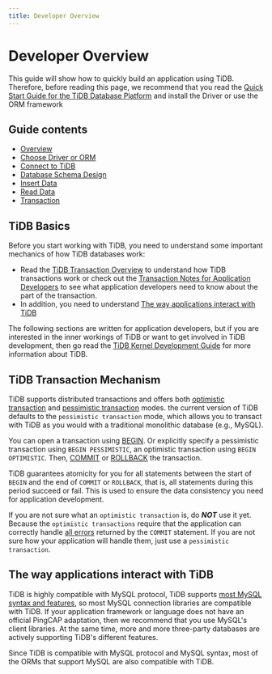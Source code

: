 ```yaml
---
title: Developer Overview
---
```


# Developer Overview

This guide will show how to quickly build an application using TiDB. Therefore, before reading this page, we recommend that you read the [Quick Start Guide for the TiDB Database Platform](https://docs.pingcap.com/tidb/stable/quick-start-with-tidb) and install the Driver or use the ORM framework

## Guide contents

- [Overview](#tidb-basics)
- [Choose Driver or ORM](choose-driver-or-orm.md)
- [Connect to TiDB](connect-to-tidb.md)
- [Database Schema Design](schema-design-overview.md)
- [Insert Data](insert-data.md)
- [Read Data](read-from-single-table.md)
- [Transaction](transaction-overview.md)

## TiDB Basics

Before you start working with TiDB, you need to understand some important mechanics of how TiDB databases work:

- Read the [TiDB Transaction Overview](https://docs.pingcap.com/tidb/stable/transaction-overview) to understand how TiDB transactions work or check out the [Transaction Notes for Application Developers](transaction-overview.md) to see what application developers need to know about the part of the transaction.
- In addition, you need to understand [The way applications interact with TiDB](#the-way-applications-interact-with-tidb)

The following sections are written for application developers, but if you are interested in the inner workings of TiDB or want to get involved in TiDB development, then go read the [TiDB Kernel Development Guide](https://pingcap.github.io/tidb-dev-guide/) for more information about TiDB.

## TiDB Transaction Mechanism

TiDB supports distributed transactions and offers both [optimistic transaction](https://docs.pingcap.com/tidb/stable/optimistic-transaction) and [pessimistic transaction](https://docs.pingcap.com/tidb/stable/pessimistic-transaction) modes. the current version of TiDB defaults to the `pessimistic transaction` mode, which allows you to transact with TiDB as you would with a traditional monolithic database (e.g., MySQL).

You can open a transaction using [BEGIN](https://docs.pingcap.com/tidb/stable/sql-statement-begin). Or explicitly specify a pessimistic transaction using `BEGIN PESSIMISTIC`, an optimistic transaction using `BEGIN OPTIMISTIC`. Then, [COMMIT](https://docs.pingcap.com/tidb/stable/sql-statement-commit) or [ROLLBACK](https://docs.pingcap.com/tidb/stable/sql-statement-rollback) the transaction.

TiDB guarantees atomicity for you for all statements between the start of `BEGIN` and the end of `COMMIT` or `ROLLBACK`, that is, all statements during this period succeed or fail. This is used to ensure the data consistency you need for application development.

If you are not sure what an `optimistic transaction` is, do ***NOT*** use it yet. Because the `optimistic transactions` require that the application can correctly handle [all errors](https://docs.pingcap.com/tidb/stable/error-codes) returned by the `COMMIT` statement. If you are not sure how your application will handle them, just use a `pessimistic transaction`.

## The way applications interact with TiDB

TiDB is highly compatible with MySQL protocol, TiDB supports [most MySQL syntax and features](https://docs.pingcap.com/zh/tidb/stable/mysql-compatibility), so most MySQL connection libraries are compatible with TiDB. If your application framework or language does not have an official PingCAP adaptation, then we recommend that you use MySQL's client libraries. At the same time, more and more three-party databases are actively supporting TiDB's different features.

Since TiDB is compatible with MySQL protocol and MySQL syntax, most of the ORMs that support MySQL are also compatible with TiDB.
